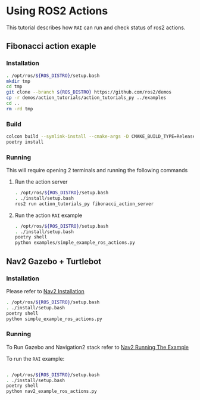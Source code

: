 # Using ROS2 Actions

This tutorial describes how `RAI` can run and check status of ros2 actions.

## Fibonacci action exaple

### Installation

```bash
. /opt/ros/${ROS_DISTRO}/setup.bash
mkdir tmp
cd tmp
git clone --branch ${ROS_DISTRO} https://github.com/ros2/demos
cp -r demos/action_tutorials/action_tutorials_py ../examples
cd ..
rm -rd tmp
```

### Build

```bash
colcon build --symlink-install --cmake-args -D CMAKE_BUILD_TYPE=Release
poetry install
```

### Running

This will require opening 2 terminals and running the following commands

1. Run the action server

   ```bash
   . /opt/ros/${ROS_DISTRO}/setup.bash
   . ./install/setup.bash
   ros2 run action_tutorials_py fibonacci_action_server
   ```

2. Run the action `RAI` example

   ```bash
   . /opt/ros/${ROS_DISTRO}/setup.bash
   . ./install/setup.bash
   poetry shell
   python examples/simple_example_ros_actions.py
   ```

## Nav2 Gazebo + Turtlebot

### Installation

Please refer to [Nav2 Installation][nav2 installation]

```bash
. /opt/ros/${ROS_DISTRO}/setup.bash
. ./install/setup.bash
poetry shell
python simple_example_ros_actions.py
```

### Running

To Run Gazebo and Navigation2 stack refer to [Nav2 Running The Example][nav2 running the example]

To run the `RAI` example:

```bash

. /opt/ros/${ROS_DISTRO}/setup.bash
. ./install/setup.bash
poetry shell
python nav2_example_ros_actions.py
```

[nav2 installation]: https://docs.nav2.org/getting_started/index.html#installation
[nav2 running the example]: https://docs.nav2.org/getting_started/index.html#running-the-example

